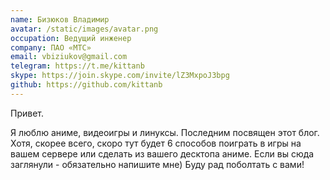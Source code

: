 ```yaml
---
name: Бизюков Владимир
avatar: /static/images/avatar.png
occupation: Ведущий инженер
company: ПАО «МТС»
email: vbiziukov@gmail.com
telegram: https://t.me/kittanb
skype: https://join.skype.com/invite/lZ3MxpoJ3bpg
github: https://github.com/kittanb
---
```


Привет.

Я люблю аниме, видеоигры и линуксы. Последним посвящен этот блог. Хотя, скорее всего, скоро тут будет 6 способов поиграть в игры на вашем сервере или сделать из вашего десктопа аниме.
Если вы сюда заглянули - обязательно напишите мне) Буду рад поболтать с вами!
